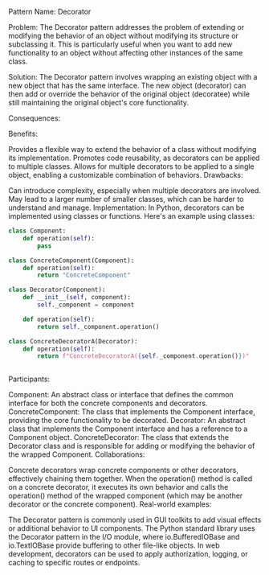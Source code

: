  Pattern Name: Decorator

Problem: The Decorator pattern addresses the problem of extending or modifying the behavior of an object without modifying its structure or subclassing it. This is particularly useful when you want to add new functionality to an object without affecting other instances of the same class.

Solution: The Decorator pattern involves wrapping an existing object with a new object that has the same interface. The new object (decorator) can then add or override the behavior of the original object (decoratee) while still maintaining the original object's core functionality.

Consequences:

Benefits:

Provides a flexible way to extend the behavior of a class without modifying its implementation.
Promotes code reusability, as decorators can be applied to multiple classes.
Allows for multiple decorators to be applied to a single object, enabling a customizable combination of behaviors.
Drawbacks:

Can introduce complexity, especially when multiple decorators are involved.
May lead to a larger number of smaller classes, which can be harder to understand and manage.
Implementation: In Python, decorators can be implemented using classes or functions. Here's an example using classes:

```python
class Component:
    def operation(self):
        pass

class ConcreteComponent(Component):
    def operation(self):
        return "ConcreteComponent"

class Decorator(Component):
    def __init__(self, component):
        self._component = component

    def operation(self):
        return self._component.operation()

class ConcreteDecoratorA(Decorator):
    def operation(self):
        return f"ConcreteDecoratorA({self._component.operation()})"
        
```

Participants:

Component: An abstract class or interface that defines the common interface for both the concrete components and decorators.
ConcreteComponent: The class that implements the Component interface, providing the core functionality to be decorated.
Decorator: An abstract class that implements the Component interface and has a reference to a Component object.
ConcreteDecorator: The class that extends the Decorator class and is responsible for adding or modifying the behavior of the wrapped Component.
Collaborations:

Concrete decorators wrap concrete components or other decorators, effectively chaining them together.
When the operation() method is called on a concrete decorator, it executes its own behavior and calls the operation() method of the wrapped component (which may be another decorator or the concrete component).
Real-world examples:

The Decorator pattern is commonly used in GUI toolkits to add visual effects or additional behavior to UI components.
The Python standard library uses the Decorator pattern in the I/O module, where io.BufferedIOBase and io.TextIOBase provide buffering to other file-like objects.
In web development, decorators can be used to apply authorization, logging, or caching to specific routes or endpoints.
